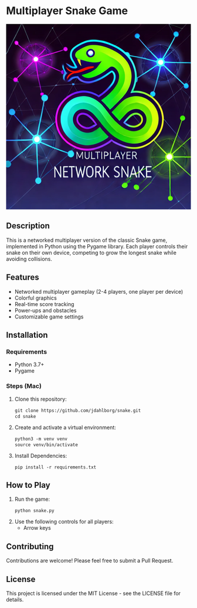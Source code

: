 # Multiplayer Snake Game

![Snake Game](snake.png)

## Description
This is a networked multiplayer version of the classic Snake game, implemented in Python using the Pygame library. Each player controls their snake on their own device, competing to grow the longest snake while avoiding collisions.

## Features
- Networked multiplayer gameplay (2-4 players, one player per device)
- Colorful graphics
- Real-time score tracking
- Power-ups and obstacles
- Customizable game settings

## Installation

### Requirements
- Python 3.7+
- Pygame

### Steps (Mac)
1. Clone this repository:
   ```
   git clone https://github.com/jdahlborg/snake.git
   cd snake
   ```
2. Create and activate a virtual environment:
   ```
   python3 -m venv venv
   source venv/bin/activate
   ```
3. Install Dependencies:
   ```
   pip install -r requirements.txt
   ```

## How to Play
1. Run the game:
   ```
   python snake.py
   ```
2. Use the following controls for all players:
   - Arrow keys

## Contributing
Contributions are welcome! Please feel free to submit a Pull Request.

## License
This project is licensed under the MIT License - see the LICENSE file for details.
